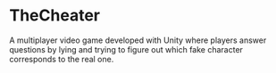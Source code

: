 # TheCheater
A multiplayer video game developed with Unity where players answer questions by lying and trying to figure out which fake character corresponds to the real one.
